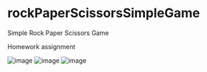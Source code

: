 # rockPaperScissorsSimpleGame
Simple Rock Paper Scissors Game 

Homework assignment 

![image](https://user-images.githubusercontent.com/15109181/50533635-d483fe80-0afb-11e9-9aa1-eddb6e0fe813.png)
![image](https://user-images.githubusercontent.com/15109181/50533636-d5b52b80-0afb-11e9-8ae7-f62436c509f9.png)
![image](https://user-images.githubusercontent.com/15109181/50533638-d6e65880-0afb-11e9-88fe-554be87baf04.png)
